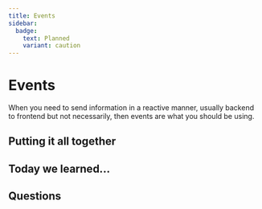 ```yaml
---
title: Events
sidebar:
  badge:
    text: Planned
    variant: caution
---
```


# Events

When you need to send information in a reactive manner, usually backend to frontend but not necessarily, then events are what you should be using.

## Putting it all together

## Today we learned...

## Questions
